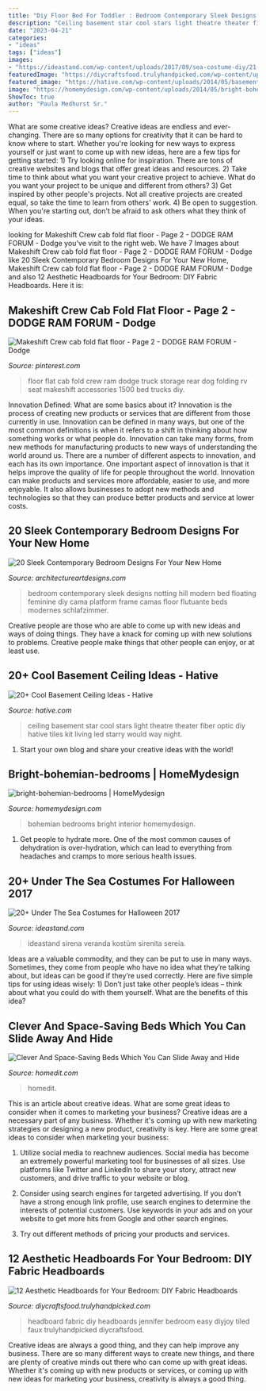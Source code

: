 ```yaml
---
title: "Diy Floor Bed For Toddler : Bedroom Contemporary Sleek Designs Notting Hill Modern Bed Floating Feminine Diy Cama Platform Frame Camas Floor Flutuante Beds Modernes Schlafzimmer"
description: "Ceiling basement star cool stars light theatre theater fiber optic diy hative tiles kit living led starry would way night"
date: "2023-04-21"
categories:
- "ideas"
tags: ["ideas"]
images:
- "https://ideastand.com/wp-content/uploads/2017/09/sea-costume-diy/21-under-the-sea-costumes-costume-diy.jpg"
featuredImage: "https://diycraftsfood.trulyhandpicked.com/wp-content/uploads/2017/09/Easy-to-do-staple-and-pin-Fabric-headbaord-DIY.jpg"
featured_image: "https://hative.com/wp-content/uploads/2014/05/basement-ceiling-ideas/2-star-basement-ceiling.jpg"
image: "https://homemydesign.com/wp-content/uploads/2014/05/bright-bohemian-bedrooms.jpg"
ShowToc: true
author: "Paula Medhurst Sr."
---
```



What are some creative ideas?
Creative ideas are endless and ever-changing. There are so many options for creativity that it can be hard to know where to start. Whether you're looking for new ways to express yourself or just want to come up with new ideas, here are a few tips for getting started: 1) Try looking online for inspiration. There are tons of creative websites and blogs that offer great ideas and resources. 2) Take time to think about what you want your creative project to achieve. What do you want your project to be unique and different from others? 3) Get inspired by other people's projects. Not all creative projects are created equal, so take the time to learn from others' work. 4) Be open to suggestion. When you're starting out, don't be afraid to ask others what they think of your ideas.

	

		
looking for Makeshift Crew cab fold flat floor - Page 2 - DODGE RAM FORUM - Dodge you've visit to the right web. We have 7 Images about Makeshift Crew cab fold flat floor - Page 2 - DODGE RAM FORUM - Dodge like 20 Sleek Contemporary Bedroom Designs For Your New Home, Makeshift Crew cab fold flat floor - Page 2 - DODGE RAM FORUM - Dodge and also 12 Aesthetic Headboards for Your Bedroom: DIY Fabric Headboards. Here it is:
		
    
## Makeshift Crew Cab Fold Flat Floor - Page 2 - DODGE RAM FORUM - Dodge

<img loading=lazy src="https://i.pinimg.com/736x/8c/b3/22/8cb3223c6854b4b9197a2569d843cbbd--dodge-ram-forum-rv-storage.jpg" onerror="this.onerror=null;this.src='https://tse1.mm.bing.net/th?id=OIP.u2m_d9huGbQsvL33Va05SgHaMY&amp;pid=15.1';" alt="Makeshift Crew cab fold flat floor - Page 2 - DODGE RAM FORUM - Dodge">

_Source: pinterest.com_

>floor flat cab fold crew ram dodge truck storage rear dog folding rv seat makeshift accessories 1500 bed trucks diy. 

	

Innovation Defined: What are some basics about it?
Innovation is the process of creating new products or services that are different from those currently in use. Innovation can be defined in many ways, but one of the most common definitions is when it refers to a shift in thinking about how something works or what people do. Innovation can take many forms, from new methods for manufacturing products to new ways of understanding the world around us. There are a number of different aspects to innovation, and each has its own importance.
One important aspect of innovation is that it helps improve the quality of life for people throughout the world. Innovation can make products and services more affordable, easier to use, and more enjoyable. It also allows businesses to adopt new methods and technologies so that they can produce better products and service at lower costs.

    
## 20 Sleek Contemporary Bedroom Designs For Your New Home

<img loading=lazy src="http://www.architectureartdesigns.com/wp-content/uploads/2014/09/20-Sleek-Contemporary-Bedroom-Designs-For-Your-New-Home-9.jpg" onerror="this.onerror=null;this.src='https://tse1.mm.bing.net/th?id=OIP.HW8UdYHsOYH1EV7c5DK2kwHaMO&amp;pid=15.1';" alt="20 Sleek Contemporary Bedroom Designs For Your New Home">

_Source: architectureartdesigns.com_

>bedroom contemporary sleek designs notting hill modern bed floating feminine diy cama platform frame camas floor flutuante beds modernes schlafzimmer. 

	

Creative people are those who are able to come up with new ideas and ways of doing things. They have a knack for coming up with new solutions to problems. Creative people make things that other people can enjoy, or at least use.

    
## 20+ Cool Basement Ceiling Ideas - Hative

<img loading=lazy src="https://hative.com/wp-content/uploads/2014/05/basement-ceiling-ideas/2-star-basement-ceiling.jpg" onerror="this.onerror=null;this.src='https://tse1.mm.bing.net/th?id=OIP.dugDmMBi7HcFuulOF-yuZgHaK4&amp;pid=15.1';" alt="20+ Cool Basement Ceiling Ideas - Hative">

_Source: hative.com_

>ceiling basement star cool stars light theatre theater fiber optic diy hative tiles kit living led starry would way night. 

	

1. Start your own blog and share your creative ideas with the world!

    
## Bright-bohemian-bedrooms | HomeMydesign

<img loading=lazy src="https://homemydesign.com/wp-content/uploads/2014/05/bright-bohemian-bedrooms.jpg" onerror="this.onerror=null;this.src='https://tse4.mm.bing.net/th?id=OIP.e6hDecaU-3fBkgcj3Czq0QHaLH&amp;pid=15.1';" alt="bright-bohemian-bedrooms | HomeMydesign">

_Source: homemydesign.com_

>bohemian bedrooms bright interior homemydesign. 

	

1. Get people to hydrate more. One of the most common causes of dehydration is over-hydration, which can lead to everything from headaches and cramps to more serious health issues.

    
## 20+ Under The Sea Costumes For Halloween 2017

<img loading=lazy src="https://ideastand.com/wp-content/uploads/2017/09/sea-costume-diy/21-under-the-sea-costumes-costume-diy.jpg" onerror="this.onerror=null;this.src='https://tse4.mm.bing.net/th?id=OIP.014RAh1maMTDsYYMTtX3kAHaLH&amp;pid=15.1';" alt="20+ Under The Sea Costumes for Halloween 2017">

_Source: ideastand.com_

>ideastand sirena veranda kostüm sirenita sereia. 

	

Ideas are a valuable commodity, and they can be put to use in many ways. Sometimes, they come from people who have no idea what they’re talking about, but ideas can be good if they’re used correctly. Here are five simple tips for using ideas wisely: 1) Don’t just take other people’s ideas – think about what you could do with them yourself. What are the benefits of this idea?

    
## Clever And Space-Saving Beds Which You Can Slide Away And Hide

<img loading=lazy src="https://cdn.homedit.com/wp-content/uploads/2014/01/kids-room-slide-bed.jpg" onerror="this.onerror=null;this.src='https://tse2.mm.bing.net/th?id=OIP.BTcAyoYnRadM1_HRBBln2wHaKd&amp;pid=15.1';" alt="Clever And Space-Saving Beds Which You Can Slide Away and Hide">

_Source: homedit.com_

>homedit. 

	

This is an article about creative ideas. What are some great ideas to consider when it comes to marketing your business?
Creative ideas are a necessary part of any business. Whether it's coming up with new marketing strategies or designing a new product, creativity is key. Here are some great ideas to consider when marketing your business: 
1. Utilize social media to reachnew audiences. Social media has become an extremely powerful marketing tool for businesses of all sizes. Use platforms like Twitter and LinkedIn to share your story, attract new customers, and drive traffic to your website or blog. 

2. Consider using search engines for targeted advertising. If you don't have a strong enough link profile, use search engines to determine the interests of potential customers. Use keywords in your ads and on your website to get more hits from Google and other search engines. 

3. Try out different methods of pricing your products and services.

    
## 12 Aesthetic Headboards For Your Bedroom: DIY Fabric Headboards

<img loading=lazy src="https://diycraftsfood.trulyhandpicked.com/wp-content/uploads/2017/09/Easy-to-do-staple-and-pin-Fabric-headbaord-DIY.jpg" onerror="this.onerror=null;this.src='https://tse2.mm.bing.net/th?id=OIP.DU26nfeKbg82xx3T01ke4wHaLH&amp;pid=15.1';" alt="12 Aesthetic Headboards for Your Bedroom: DIY Fabric Headboards">

_Source: diycraftsfood.trulyhandpicked.com_

>headboard fabric diy headboards jennifer bedroom easy diyjoy tiled faux trulyhandpicked diycraftsfood. 

	

Creative ideas are always a good thing, and they can help improve any business. There are so many different ways to create new things, and there are plenty of creative minds out there who can come up with great ideas. Whether it's coming up with new products or services, or coming up with new ideas for marketing your business, creativity is always a good thing.

